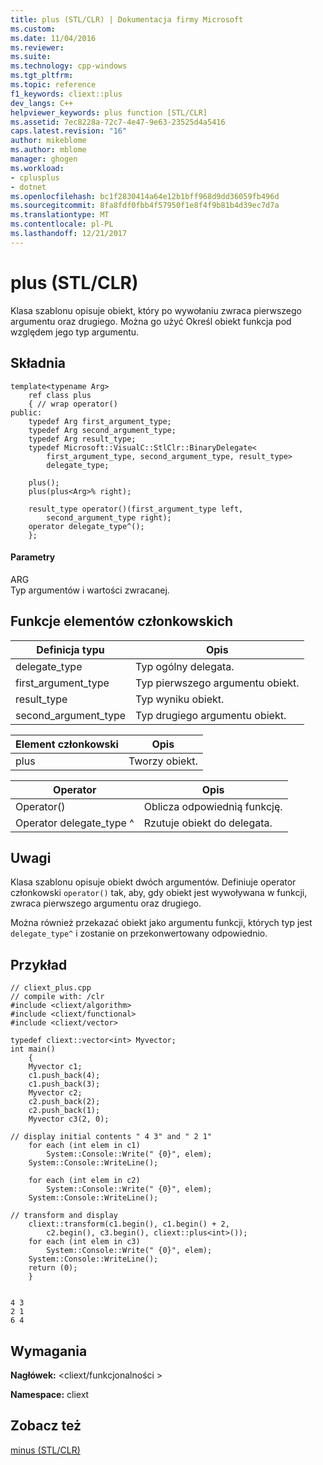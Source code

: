 ```yaml
---
title: plus (STL/CLR) | Dokumentacja firmy Microsoft
ms.custom: 
ms.date: 11/04/2016
ms.reviewer: 
ms.suite: 
ms.technology: cpp-windows
ms.tgt_pltfrm: 
ms.topic: reference
f1_keywords: cliext::plus
dev_langs: C++
helpviewer_keywords: plus function [STL/CLR]
ms.assetid: 7ec8228a-72c7-4e47-9e63-23525d4a5416
caps.latest.revision: "16"
author: mikeblome
ms.author: mblome
manager: ghogen
ms.workload:
- cplusplus
- dotnet
ms.openlocfilehash: bc1f2830414a64e12b1bff968d9dd36059fb496d
ms.sourcegitcommit: 8fa8fdf0fbb4f57950f1e8f4f9b81b4d39ec7d7a
ms.translationtype: MT
ms.contentlocale: pl-PL
ms.lasthandoff: 12/21/2017
---
```

# <a name="plus-stlclr"></a>plus (STL/CLR)
Klasa szablonu opisuje obiekt, który po wywołaniu zwraca pierwszego argumentu oraz drugiego. Można go użyć Określ obiekt funkcja pod względem jego typ argumentu.  
  
## <a name="syntax"></a>Składnia  
  
```  
template<typename Arg>  
    ref class plus  
    { // wrap operator()  
public:  
    typedef Arg first_argument_type;  
    typedef Arg second_argument_type;  
    typedef Arg result_type;  
    typedef Microsoft::VisualC::StlClr::BinaryDelegate<  
        first_argument_type, second_argument_type, result_type>  
        delegate_type;  
  
    plus();  
    plus(plus<Arg>% right);  
  
    result_type operator()(first_argument_type left,  
        second_argument_type right);  
    operator delegate_type^();  
    };  
```  
  
#### <a name="parameters"></a>Parametry  
 ARG  
 Typ argumentów i wartości zwracanej.  
  
## <a name="member-functions"></a>Funkcje elementów członkowskich  
  
|Definicja typu|Opis|  
|---------------------|-----------------|  
|delegate_type|Typ ogólny delegata.|  
|first_argument_type|Typ pierwszego argumentu obiekt.|  
|result_type|Typ wyniku obiekt.|  
|second_argument_type|Typ drugiego argumentu obiekt.|  
  
|Element członkowski|Opis|  
|------------|-----------------|  
|plus|Tworzy obiekt.|  
  
|Operator|Opis|  
|--------------|-----------------|  
|Operator()|Oblicza odpowiednią funkcję.|  
|Operator delegate_type ^|Rzutuje obiekt do delegata.|  
  
## <a name="remarks"></a>Uwagi  
 Klasa szablonu opisuje obiekt dwóch argumentów. Definiuje operator członkowski `operator()` tak, aby, gdy obiekt jest wywoływana w funkcji, zwraca pierwszego argumentu oraz drugiego.  
  
 Można również przekazać obiekt jako argumentu funkcji, których typ jest `delegate_type^` i zostanie on przekonwertowany odpowiednio.  
  
## <a name="example"></a>Przykład  
  
```  
// cliext_plus.cpp   
// compile with: /clr   
#include <cliext/algorithm>   
#include <cliext/functional>   
#include <cliext/vector>   
  
typedef cliext::vector<int> Myvector;   
int main()   
    {   
    Myvector c1;   
    c1.push_back(4);   
    c1.push_back(3);   
    Myvector c2;   
    c2.push_back(2);   
    c2.push_back(1);   
    Myvector c3(2, 0);   
  
// display initial contents " 4 3" and " 2 1"   
    for each (int elem in c1)   
        System::Console::Write(" {0}", elem);   
    System::Console::WriteLine();   
  
    for each (int elem in c2)   
        System::Console::Write(" {0}", elem);   
    System::Console::WriteLine();   
  
// transform and display   
    cliext::transform(c1.begin(), c1.begin() + 2,   
        c2.begin(), c3.begin(), cliext::plus<int>());   
    for each (int elem in c3)   
        System::Console::Write(" {0}", elem);   
    System::Console::WriteLine();   
    return (0);   
    }  
  
```  
  
```Output  
4 3  
2 1  
6 4  
```  
  
## <a name="requirements"></a>Wymagania  
 **Nagłówek:** \<cliext/funkcjonalności >  
  
 **Namespace:** cliext  
  
## <a name="see-also"></a>Zobacz też  
 [minus (STL/CLR)](../dotnet/minus-stl-clr.md)